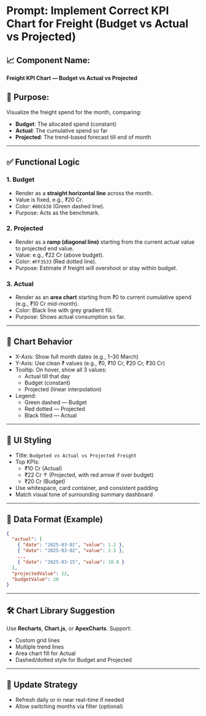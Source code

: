 # Prompt: Implement Correct KPI Chart for Freight (Budget vs Actual vs Projected)

## 📈 Component Name:
**Freight KPI Chart — Budget vs Actual vs Projected**

## 🧠 Purpose:
Visualize the freight spend for the month, comparing:
- **Budget**: The allocated spend (constant)
- **Actual**: The cumulative spend so far
- **Projected**: The trend-based forecast till end of month

---

## ✅ Functional Logic

### 1. Budget
- Render as a **straight horizontal line** across the month.
- Value is fixed, e.g., ₹20 Cr.
- Color: `#00C638` (Green dashed line).
- Purpose: Acts as the benchmark.

### 2. Projected
- Render as a **ramp (diagonal line)** starting from the current actual value to projected end value.
- Value: e.g., ₹22 Cr (above budget).
- Color: `#FF3533` (Red dotted line).
- Purpose: Estimate if freight will overshoot or stay within budget.

### 3. Actual
- Render as an **area chart** starting from ₹0 to current cumulative spend (e.g., ₹10 Cr mid-month).
- Color: Black line with grey gradient fill.
- Purpose: Shows actual consumption so far.

---

## 🧩 Chart Behavior

- X-Axis: Show full month dates (e.g., 1–30 March)
- Y-Axis: Use clean ₹ values (e.g., ₹0, ₹10 Cr, ₹20 Cr, ₹30 Cr)
- Tooltip: On hover, show all 3 values:
  - Actual till that day
  - Budget (constant)
  - Projected (linear interpolation)
- Legend:
  - Green dashed — Budget
  - Red dotted — Projected
  - Black filled — Actual

---

## 🎨 UI Styling

- Title: `Budgeted vs Actual vs Projected Freight`
- Top KPIs:
  - ₹10 Cr (Actual)
  - ₹22 Cr ↑ (Projected, with red arrow if over budget)
  - ₹20 Cr (Budget)
- Use whitespace, card container, and consistent padding
- Match visual tone of surrounding summary dashboard

---

## 🔄 Data Format (Example)

```json
{
  "actual": [
    { "date": "2025-03-01", "value": 1.2 },
    { "date": "2025-03-02", "value": 2.5 },
    ...
    { "date": "2025-03-15", "value": 10.0 }
  ],
  "projectedValue": 22,
  "budgetValue": 20
}
```

---

## 🛠 Chart Library Suggestion

Use **Recharts**, **Chart.js**, or **ApexCharts**. Support:
- Custom grid lines
- Multiple trend lines
- Area chart fill for Actual
- Dashed/dotted style for Budget and Projected

---

## 🔁 Update Strategy

- Refresh daily or in near real-time if needed
- Allow switching months via filter (optional)